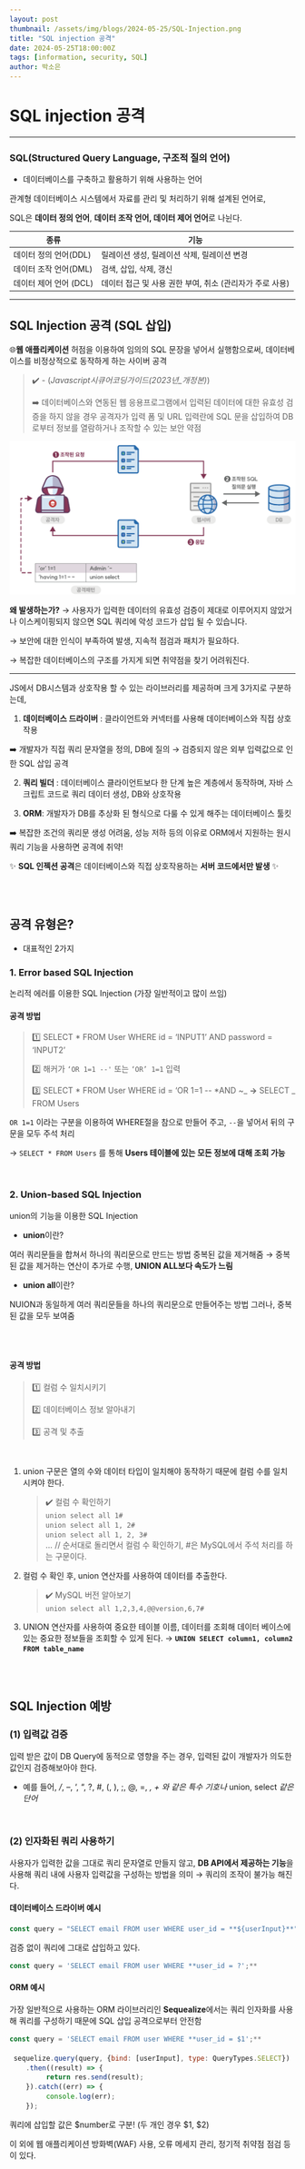 ```yaml
---
layout: post
thumbnail: /assets/img/blogs/2024-05-25/SQL-Injection.png
title: "SQL injection 공격"
date: 2024-05-25T18:00:00Z
tags: [information, security, SQL]
author: 박소은
---
```


# SQL injection 공격

---

### **SQL(Structured Query Language, 구조적 질의 언어)**

- 데이터베이스를 구축하고 활용하기 위해 사용하는 언어

관계형 데이터베이스 시스템에서 자료를 관리 및 처리하기 위해 설계된 언어로,

SQL은 **데이터 정의 언어**, **데이터 조작 언어, 데이터 제어 언어**로 나뉜다.

| 종류                   | 기능                                                     |
| ---------------------- | -------------------------------------------------------- |
| 데이터 정의 언어(DDL)  | 릴레이션 생성, 릴레이션 삭제, 릴레이션 변경              |
| 데이터 조작 언어(DML)  | 검색, 삽입, 삭제, 갱신                                   |
| 데이터 제어 언어 (DCL) | 데이터 접근 및 사용 권한 부여, 취소 (관리자가 주로 사용) |

---

## SQL Injection 공격 (SQL 삽입)

🌐**웹 애플리케이션** 허점을 이용하여 임의의 SQL 문장을 넣어서 실행함으로써, 데이터베이스를 비정상적으로 동작하게 하는 사이버 공격

> ✔️ - (_Javascript*시큐어코딩*가이드(2023년\_개정본)_)
>
> ➡️ 데이터베이스와 연동된 웹 응용프로그램에서 입력된 데이터에 대한 유효성 검증을 하지 않을 경우 공격자가 입력 폼 및 URL 입력란에 SQL 문을 삽입하여 DB로부터 정보를 열람하거나 조작할 수 있는 보안 약점

![SQL Injection 공격 원리](/assets/img/blogs/2024-05-25/SQL-Injection.png)

**왜 발생하는가?**
→ 사용자가 입력한 데이터의 유효성 검증이 제대로 이루어지지 않았거나 이스케이핑되지 않으면
SQL 쿼리에 악성 코드가 삽입 될 수 있습니다.

→ 보안에 대한 인식이 부족하여 발생, 지속적 점검과 패치가 필요하다.

→ 복잡한 데이터베이스의 구조를 가지게 되면 취약점을 찾기 어려워진다.

---

JS에서 DB시스템과 상호작용 할 수 있는 라이브러리를 제공하며 크게 3가지로 구분하는데,

1. **데이터베이스 드라이버** : 클라이언트와 커넥터를 사용해 데이터베이스와 직접 상호작용

➡️ 개발자가 직접 쿼리 문자열을 정의, DB에 질의
→ 검증되지 않은 외부 입력값으로 인한 SQL 삽입 공격

2. **쿼리 빌더** : 데이터베이스 클라이언트보다 한 단계 높은 계층에서 동작하며,
   자바 스크립트 코드로 쿼리 데이터 생성, DB와 상호작용

3. **ORM**: 개발자가 DB를 추상화 된 형식으로 다룰 수 있게 해주는 데이터베이스 툴킷

➡️ 복잡한 조건의 쿼리문 생성 어려움, 성능 저하 등의 이유로
ORM에서 지원하는 원시 쿼리 기능을 사용하면 공격에 취약!

✨ **SQL 인젝션 공격**은 데이터베이스와 직접 상호작용하는 **서버 코드에서만 발생** ✨

<br>
<br>

## 공격 유형은?

- 대표적인 2가지

### 1. Error based SQL Injection

논리적 에러를 이용한 SQL Injection (가장 일반적이고 많이 쓰임)

#### 공격 방법

> 1️⃣ SELECT \* FROM User WHERE id = ‘INPUT1’ AND password = ‘INPUT2’
>
> 2️⃣ 해커가 `‘OR 1=1 --'` 또는 `‘OR’ 1=1` 입력
>
> 3️⃣ SELECT * FROM User WHERE id = ‘OR 1=1 -- *AND ~_ **→** SELECT _ FROM Users

`OR 1=1` 이라는 구분을 이용하여 WHERE절을 참으로 만들어 주고, `--`을 넣어서 뒤의 구문을 모두 주석 처리

→ `SELECT * FROM Users` 를 통해 **Users 테이블에 있는 모든 정보에 대해 조회 가능**

<br>

### 2. Union-based SQL Injection

union의 기능을 이용한 SQL Injection

- **union**이란?

여러 쿼리문들을 합쳐서 하나의 쿼리문으로 만드는 방법
중복된 값을 제거해줌
→ 중복된 값을 제거하는 연산이 추가로 수행, **UNION ALL보다 속도가 느림**

- **union all**이란?

NUION과 동일하게 여러 쿼리문들을 하나의 쿼리문으로 만들어주는 방법
그러나, 중복된 값을 모두 보여줌

<br>
<br>

#### 공격 방법

> 1️⃣ 컬럼 수 일치시키기
>
> 2️⃣ 데이터베이스 정보 알아내기
>
> 3️⃣ 공격 및 추출

<br>

1. union 구문은 열의 수와 데이터 타입이 일치해야 동작하기 때문에 컬럼 수를 일치 시켜야 한다.

   > ✔️ 컬럼 수 확인하기  
   > `union select all 1#`  
   > `union select all 1, 2#`  
   > `union select all 1, 2, 3#`  
   > … // 순서대로 돌리면서 컬럼 수 확인하기, #은 MySQL에서 주석 처리를 하는 구문이다.

2. 컬럼 수 확인 후, union 연산자를 사용하여 데이터를 추출한다.

   > ✔️ MySQL 버전 알아보기  
   > `union select all 1,2,3,4,@@version,6,7#`

3. UNION 연산자를 사용하여 중요한 테이블 이름, 데이터를 조회해 데이터 베이스에 있는 중요한 정보들을 조회할 수 있게 된다. → **`UNION SELECT column1, column2 FROM table_name`**

<br>
<br>

## **SQL Injection 예방**

### (1) 입력값 검증

입력 받은 값이 DB Query에 동적으로 영향을 주는 경우, 입력된 값이 개발자가 의도한 값인지 검증해보아야 한다.

- 예를 들어, _/_, –, ‘, “, ?, #, (, ), ;, @, =, _, + 와 같은 특수 기호나_ union, select _같은 단어_

<br>

### (2) 인자화된 쿼리 사용하기

사용자가 입력한 값을 그대로 쿼리 문자열로 만들지 않고, **DB API에서 제공하는 기능**을 사용해 쿼리 내에 사용자 입력값을 구성하는 방법을 의미 → 쿼리의 조작이 불가능 해진다.

#### 데이터베이스 드라이버 예시

```javascript
const query = "SELECT email FROM user WHERE user_id = **${userInput}**";
```

검증 없이 쿼리에 그대로 삽입하고 있다.

```javascript
const query = 'SELECT email FROM user WHERE **user_id = ?';**
```

#### ORM 예시

가장 일반적으로 사용하는 ORM 라이브러리인 **Sequealize**에서는 쿼리 인자화를 사용해 쿼리를 구성하기 때문에 SQL 삽입 공격으로부터 안전함

```javascript
const query = 'SELECT email FROM user WHERE **user_id = $1';**

 sequelize.query(query, {bind: [userInput], type: QueryTypes.SELECT})
	.then((result) => {
		 return res.send(result);
	}).catch((err) => {
		 console.log(err);
	});
```

쿼리에 삽입할 값은 $number로 구분! (두 개인 경우 $1, $2)

이 외에 웹 애플리케이션 방화벽(WAF) 사용, 오류 메세지 관리, 정기적 취약점 점검 등이 있다.
